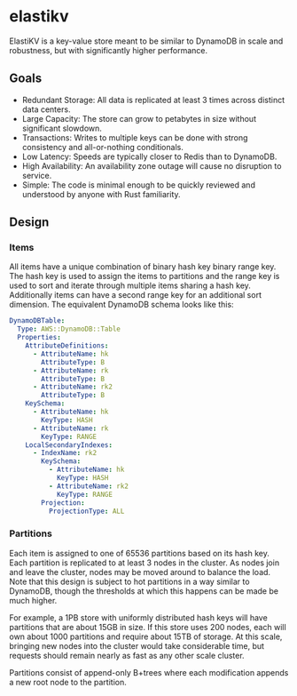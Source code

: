 # elastikv

ElastiKV is a key-value store meant to be similar to DynamoDB in scale and robustness, but with significantly higher performance.

## Goals

* Redundant Storage: All data is replicated at least 3 times across distinct data centers.
* Large Capacity: The store can grow to petabytes in size without significant slowdown.
* Transactions: Writes to multiple keys can be done with strong consistency and all-or-nothing conditionals.
* Low Latency: Speeds are typically closer to Redis than to DynamoDB.
* High Availability: An availability zone outage will cause no disruption to service.
* Simple: The code is minimal enough to be quickly reviewed and understood by anyone with Rust familiarity.

## Design

### Items

All items have a unique combination of binary hash key binary range key. The
hash key is used to assign the items to partitions and the range key is used to
sort and iterate through multiple items sharing a hash key. Additionally items
can have a second range key for an additional sort dimension. The equivalent
DynamoDB schema looks like this:

```yaml
DynamoDBTable:
  Type: AWS::DynamoDB::Table
  Properties:
    AttributeDefinitions:
      - AttributeName: hk
        AttributeType: B
      - AttributeName: rk
        AttributeType: B
      - AttributeName: rk2
        AttributeType: B
    KeySchema:
      - AttributeName: hk
        KeyType: HASH
      - AttributeName: rk
        KeyType: RANGE
    LocalSecondaryIndexes:
      - IndexName: rk2
        KeySchema:
          - AttributeName: hk
            KeyType: HASH
          - AttributeName: rk2
            KeyType: RANGE
        Projection:
          ProjectionType: ALL
```

### Partitions

Each item is assigned to one of 65536 partitions based on its hash key. Each
partition is replicated to at least 3 nodes in the cluster. As nodes join and
leave the cluster, nodes may be moved around to balance the load. Note that
this design is subject to hot partitions in a way similar to DynamoDB, though
the thresholds at which this happens can be made be much higher.

For example, a 1PB store with uniformly distributed hash keys will have
partitions that are about 15GB in size. If this store uses 200 nodes, each
will own about 1000 partitions and require about 15TB of storage. At this scale,
bringing new nodes into the cluster would take considerable time, but requests
should remain nearly as fast as any other scale cluster.

Partitions consist of append-only B+trees where each modification appends a new
root node to the partition.

